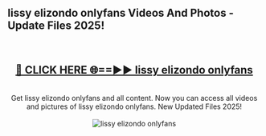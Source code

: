 <h2>lissy elizondo onlyfans Videos And Photos - Update Files 2025!</h2>
<br>
<div align="center">
<h2><a href="https://linkcuts.com/hfmhzwbr" rel="nofollow">🔴 CLICK HERE 🌐==►► lissy elizondo onlyfans</a></h2>
<br>
Get lissy elizondo onlyfans and all content. Now you can access all videos and pictures of lissy elizondo onlyfans. New Updated Files 2025!
<br>
<br>
<a href="https://linkcuts.com/hfmhzwbr" rel="nofollow" data-target="animated-image.originalLink"><img src="https://i.ibb.co.com/WyWwxjT/player-gif2.gif" alt="lissy elizondo onlyfans" style="max-width: 100%; display: inline-block;" data-target="animated-image.originalImage"></a>
</div>
<br>